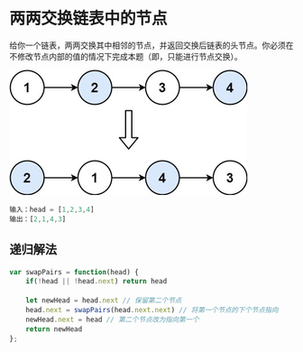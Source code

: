# 两两交换链表中的节点

给你一个链表，两两交换其中相邻的节点，并返回交换后链表的头节点。你必须在不修改节点内部的值的情况下完成本题（即，只能进行节点交换）。

![](../images/swap_ex1.jpeg)

```js
输入：head = [1,2,3,4]
输出：[2,1,4,3]
```

## 递归解法

```js
var swapPairs = function(head) {
    if(!head || !head.next) return head

    let newHead = head.next // 保留第二个节点
    head.next = swapPairs(head.next.next) // 将第一个节点的下个节点指向
    newHead.next = head // 第二个节点改为指向第一个
    return newHead
};
```